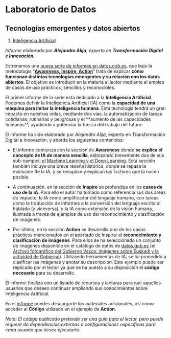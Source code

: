 # Laboratorio de Datos #

## Tecnologías emergentes y datos abiertos ##

1. [Inteligencia Artificial](https://datos.gob.es/es/documentacion/tecnologias-emergentes-y-datos-abiertos-inteligencia-artificial)

*Informe elaborado por **Alejandro Alija**, experto en **Transformación Digital e Innovación**.*

Estrenamos una [nueva serie de informes en datos.gob.es](https://datos.gob.es/es/noticia/datosgobes-lanza-una-serie-de-informes-sobre-tecnologias-disruptivas-y-datos-abiertos), que bajo la metodología “[**Awareness, Inspire, Action**](https://datos.gob.es/es/noticia/datosgobes-lanza-una-serie-de-informes-sobre-tecnologias-disruptivas-y-datos-abiertos)” trata de explicar **cómo funcionan distintas tecnologías emergentes y su relación con los datos abiertos**. El objetivo es introducir en la materia al lector mediante el empleo de casos de uso prácticos, sencillos y reconocibles.

El primer informe de la serie está dedicado a la **Inteligencia Artificial**. Podemos definir la Inteligencia Artificial (IA) como la **capacidad de una máquina para imitar la inteligencia humana**. Esta tecnología tendrá un gran impacto en nuestras vidas, mediante dos vías: la automatización de tareas cotidianas, rutinarias y peligrosas y el **aumento de las capacidades humanas^^, ayudando a potenciar la fuerza del trabajo del futuro.

El informe ha sido elaborado por *Alejandro Alija*, experto en Transformación Digital e Innovación, y aborda los siguientes contenidos:

- El informe comienza con la sección de **Awareness** donde **se explica el concepto de IA de manera sencilla**, esbozando brevemente dos de sus sub-campos: [el Machine Learning y el Deep Learning](https://medium.com/activewizards-machine-learning-company/artificial-intelligence-vs-machine-learning-vs-deep-learning-what-is-the-difference-a5e2bc8b835f). Esta sección también incluye una breve reseña histórica, donde se repasa la evolución de la IA, y se recopilan y explican los factores que la hacen posible.

- A continuación, en la sección de **Inspire** se profundiza en los **casos de uso de la IA**. Para ello el autor ha tomado como referencia sus dos áreas de impacto: la IA como amplificador del lenguaje humano, con tareas como la traducción de informes o la conversión del lenguaje escrito al hablado (y viceversa), y la IA como extensión de la visión humana, ilustrada a través de ejemplos de uso del reconocimiento y clasificación de imágenes. 

- Por último, en la sección **Action** se desarrolla uno de los casos prácticos mencionados en el apartado de Inspire: el **reconocimiento y clasificación de imágenes**. Para ellos se ha seleccionado un conjunto de imágenes disponible en el catálogo de datos de [datos.gob.es](https://datos.gob.es/) (el [Archivo fotográfico del Gobierno Vasco: imágenes sobre Euskadi y la actividad de Gobierno](https://datos.gob.es/es/catalogo/a16003011-archivo-fotografico-del-gobierno-vasco-imagenes-sobre-euskadi-y-la-actividad-de-gobierno1)). Utilizando herramientas de IA, se ha procedido a clasificar las imágenes y anotar su descripción. Este ejemplo puede ser replicado por el lector ya que se ha puesto a su disposición el **código necesario** para su desarrollo.

El informe finaliza con un listado de recursos y lecturas para que aquellos usuarios que deseen continuar ampliando sus conocimientos sobre Inteligencia Artificial.

En el [informe](https://datos.gob.es/es/documentacion/tecnologias-emergentes-y-datos-abiertos-inteligencia-artificial) puedes descargarte los materiales adicionales, así como acceder al **Código** utilizado en el ejemplo de **Action**.

*Nota: El código publicado pretende ser una guía para el lector, pero puede requerir de dependencias externas o configuraciones específicas para cada usuario que desee ejecutarlo.​*
